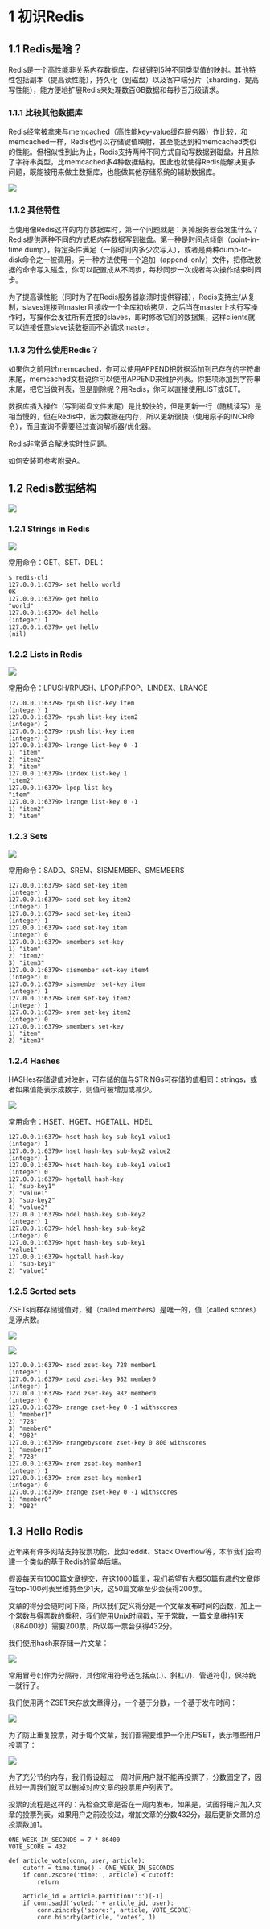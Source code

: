 # 1 初识Redis

## 1.1 Redis是啥？

Redis是一个高性能非关系内存数据库，存储键到5种不同类型值的映射。其他特性包括副本（提高读性能），持久化（到磁盘）以及客户端分片（sharding，提高写性能），能方便地扩展Redis来处理数百GB数据和每秒百万级请求。

### 1.1.1 比较其他数据库

Redis经常被拿来与memcached（高性能key-value缓存服务器）作比较，和memcached一样，Redis也可以存储键值映射，甚至能达到和memcached类似的性能。但相似性到此为止，Redis支持两种不同方式自动写数据到磁盘，并且除了字符串类型，比memcached多4种数据结构，因此也就使得Redis能解决更多问题，既能被用来做主数据库，也能做其他存储系统的辅助数据库。

![](/assets/QQ20160727-1.png)

### 1.1.2 其他特性

当使用像Redis这样的内存数据库时，第一个问题就是：关掉服务器会发生什么？Redis提供两种不同的方式把内存数据写到磁盘。第一种是时间点倾倒（point-in-time dump），特定条件满足（一段时间内多少次写入），或者是两种dump-to-disk命令之一被调用。另一种方法使用一个追加（append-only）文件，把修改数据的命令写入磁盘，你可以配置成从不同步，每秒同步一次或者每次操作结束时同步。

为了提高读性能（同时为了在Redis服务器崩溃时提供容错），Redis支持主\/从复制，slaves连接到master且接收一个全库初始拷贝，之后当在master上执行写操作时，写操作会发往所有连接的slaves，即时修改它们的数据集，这样clients就可以连接任意slave读数据而不必请求master。

### 1.1.3 为什么使用Redis？

如果你之前用过memcached，你可以使用APPEND把数据添加到已存在的字符串末尾，memcached文档说你可以使用APPEND来维护列表。你把项添加到字符串末尾，把它当做列表，但是删除呢？用Redis，你可以直接使用LIST或SET。

数据库插入操作（写到磁盘文件末尾）是比较快的，但是更新一行（随机读写）是相当慢的，但在Redis中，因为数据在内存，所以更新很快（使用原子的INCR命令），而且查询不需要经过查询解析器\/优化器。

Redis非常适合解决实时性问题。

如何安装可参考附录A。

## 1.2 Redis数据结构

![](/assets/QQ20160729-1.png)

### 1.2.1 Strings in Redis

![](/assets/QQ20160801-2.png)

常用命令：GET、SET、DEL：

```
$ redis-cli
127.0.0.1:6379> set hello world
OK
127.0.0.1:6379> get hello
"world"
127.0.0.1:6379> del hello
(integer) 1
127.0.0.1:6379> get hello
(nil)
```

### 1.2.2 Lists in Redis

![](/assets/QQ20160801-4.png)

常用命令：LPUSH\/RPUSH、LPOP\/RPOP、LINDEX、LRANGE

```
127.0.0.1:6379> rpush list-key item
(integer) 1
127.0.0.1:6379> rpush list-key item2
(integer) 2
127.0.0.1:6379> rpush list-key item
(integer) 3
127.0.0.1:6379> lrange list-key 0 -1
1) "item"
2) "item2"
3) "item"
127.0.0.1:6379> lindex list-key 1
"item2"
127.0.0.1:6379> lpop list-key
"item"
127.0.0.1:6379> lrange list-key 0 -1
1) "item2"
2) "item"
```

### 1.2.3 Sets

![](/assets/QQ20160801-5.png)

常用命令：SADD、SREM、SISMEMBER、SMEMBERS

```
127.0.0.1:6379> sadd set-key item
(integer) 1
127.0.0.1:6379> sadd set-key item2
(integer) 1
127.0.0.1:6379> sadd set-key item3
(integer) 1
127.0.0.1:6379> sadd set-key item
(integer) 0
127.0.0.1:6379> smembers set-key
1) "item"
2) "item2"
3) "item3"
127.0.0.1:6379> sismember set-key item4
(integer) 0
127.0.0.1:6379> sismember set-key item
(integer) 1
127.0.0.1:6379> srem set-key item2
(integer) 1
127.0.0.1:6379> srem set-key item2
(integer) 0
127.0.0.1:6379> smembers set-key
1) "item"
2) "item3"
```

### 1.2.4 Hashes

HASHes存储键值对映射，可存储的值与STRINGs可存储的值相同：strings，或者如果值能表示成数字，则值可被增加或减少。

![](/assets/QQ20160801-6.png)

常用命令：HSET、HGET、HGETALL、HDEL

```
127.0.0.1:6379> hset hash-key sub-key1 value1
(integer) 1
127.0.0.1:6379> hset hash-key sub-key2 value2
(integer) 1
127.0.0.1:6379> hset hash-key sub-key1 value1
(integer) 0
127.0.0.1:6379> hgetall hash-key
1) "sub-key1"
2) "value1"
3) "sub-key2"
4) "value2"
127.0.0.1:6379> hdel hash-key sub-key2
(integer) 1
127.0.0.1:6379> hdel hash-key sub-key2
(integer) 0
127.0.0.1:6379> hget hash-key sub-key1
"value1"
127.0.0.1:6379> hgetall hash-key
1) "sub-key1"
2) "value1"
```

### 1.2.5 Sorted sets

ZSETs同样存储键值对，键（called members）是唯一的，值（called scores）是浮点数。

![](/assets/QQ20160801-7.png)

![](/assets/QQ20160801-8.png)

```
127.0.0.1:6379> zadd zset-key 728 member1
(integer) 1
127.0.0.1:6379> zadd zset-key 982 member0
(integer) 1
127.0.0.1:6379> zadd zset-key 982 member0
(integer) 0
127.0.0.1:6379> zrange zset-key 0 -1 withscores
1) "member1"
2) "728"
3) "member0"
4) "982"
127.0.0.1:6379> zrangebyscore zset-key 0 800 withscores
1) "member1"
2) "728"
127.0.0.1:6379> zrem zset-key member1
(integer) 1
127.0.0.1:6379> zrem zset-key member1
(integer) 0
127.0.0.1:6379> zrange zset-key 0 -1 withscores
1) "member0"
2) "982"
```

## 1.3 Hello Redis

近年来有许多网站支持投票功能，比如reddit、Stack Overflow等，本节我们会构建一个类似的基于Redis的简单后端。

假设每天有1000篇文章提交，在这1000篇里，我们希望有大概50篇有趣的文章能在top-100列表里维持至少1天，这50篇文章至少会获得200票。

文章的得分会随时间下降，所以我们定义得分是一个文章发布时间的函数，加上一个常数与得票数的乘积，我们使用Unix时间戳，至于常数，一篇文章维持1天（86400秒）需要200票，所以每一票会获得432分。

我们使用hash来存储一片文章：

![](/assets/QQ20160802-1@2x.png)

常用冒号\(:\)作为分隔符，其他常用符号还包括点\(.\)、斜杠\(\/\)、管道符\(\|\)，保持统一就行了。

我们使用两个ZSET来存放文章得分，一个基于分数，一个基于发布时间：

![](/assets/QQ20160802-2@2x.png)

为了防止重复投票，对于每个文章，我们都需要维护一个用户SET，表示哪些用户投票了：

![](/assets/QQ20160802-3@2x.png)

为了充分节约内存，我们假设超过一周时间用户就不能再投票了，分数固定了，因此过一周我们就可以删掉对应文章的投票用户列表了。

投票的流程是这样的：先检查文章是否在一周内发布，如果是，试图将用户加入文章的投票列表，如果用户之前没投过，增加文章的分数432分，最后更新文章的总投票数加1。

```
ONE_WEEK_IN_SECONDS = 7 * 86400
VOTE_SCORE = 432

def article_vote(conn, user, article):
    cutoff = time.time() - ONE_WEEK_IN_SECONDS
    if conn.zscore('time:', article) < cutoff:
        return
    
    article_id = article.partition(':')[-1]
    if conn.sadd('voted:' + article_id, user):
        conn.zincrby('score:', article, VOTE_SCORE)
        conn.hincrby(article, 'votes', 1)
```
